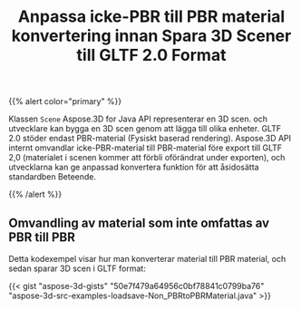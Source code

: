 ﻿---
title: Anpassa icke-PBR till PBR material konvertering innan Spara 3D Scener till GLTF 2.0 Format
type: docs
weight: 50
url: /sv/java/customize-non-pbr-to-pbr-materials-conversion-before-saving-3d-scenes-to-gltf-2-0-format/
description: Scenklass Aspose.3D for Java API representerar en 3D scen och utvecklare kan bygga en 3D scen genom att lägga till olika enheter.
---
{{% alert color="primary" %}} 

Klassen `Scene` Aspose.3D for Java API representerar en 3D scen. och utvecklare kan bygga en 3D scen genom att lägga till olika enheter. GLTF 2.0 stöder endast PBR-material (Fysiskt baserad rendering). Aspose.3D API internt omvandlar icke-PBR-material till PBR-material före export till GLTF 2,0 (materialet i scenen kommer att förbli oförändrat under exporten), och utvecklarna kan ge anpassad konvertera funktion för att åsidosätta standardben Beteende.

{{% /alert %}} 
## **Omvandling av material som inte omfattas av PBR till PBR**
Detta kodexempel visar hur man konverterar material till PBR material, och sedan sparar 3D scen i GLTF format:

{{< gist "aspose-3d-gists" "50e7f479a64956c0bf78841c0799ba76" "aspose-3d-src-examples-loadsave-Non_PBRtoPBRMaterial.java" >}}
